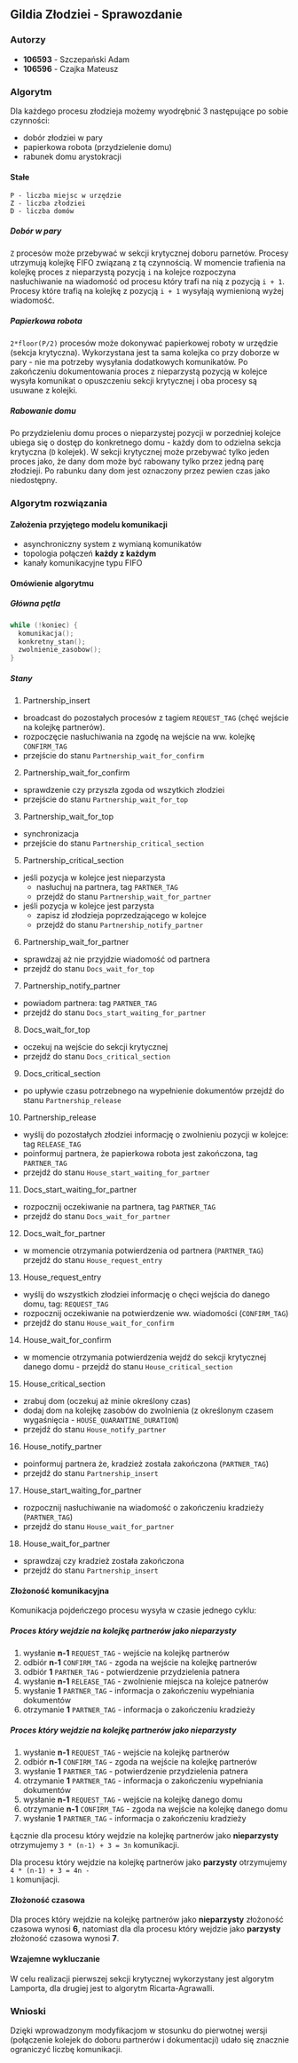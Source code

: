 ## Gildia Złodziei - Sprawozdanie

### Autorzy
+ **106593** - Szczepański Adam
+ **106596** - Czajka Mateusz

### Algorytm

Dla każdego procesu złodzieja możemy wyodrębnić 3 następujące po sobie czynności:
+ dobór złodziei w pary
+ papierkowa robota (przydzielenie domu)
+ rabunek domu arystokracji

#### Stałe
```
P - liczba miejsc w urzędzie
Z - liczba złodziei
D - liczba domów
```

##### Dobór w pary

<code>Z</code> procesów może przebywać w sekcji krytycznej doboru parnetów. Procesy utrzymują kolejkę FIFO związaną z tą czynnością. W momencie trafienia na kolejkę proces z nieparzystą pozycją <code>i</code> na kolejce rozpoczyna nasłuchiwanie na wiadomość od procesu który trafi na nią z pozycją <code>i + 1</code>. Procesy które trafią na kolejkę z pozycją <code>i + 1</code> wysyłają wymienioną wyżej wiadomość.

##### Papierkowa robota
<code>2*floor(P/2)</code> procesów może dokonywać papierkowej roboty w urzędzie (sekcja krytyczna). Wykorzystana jest ta sama kolejka co przy doborze w pary - nie ma potrzeby wysyłania dodatkowych komunikatów. Po zakończeniu dokumentowania proces z nieparzystą pozycją w kolejce wysyła komunikat o opuszczeniu sekcji krytycznej i oba procesy są usuwane z kolejki.

##### Rabowanie domu
Po przydzieleniu domu proces o nieparzystej pozycji w porzedniej kolejce ubiega się o dostęp do konkretnego domu - każdy dom to odzielna sekcja krytyczna (<code>D</code> kolejek). W sekcji krytycznej może przebywać tylko jeden proces jako, że dany dom może być rabowany tylko przez jedną parę złodzieji. Po rabunku dany dom jest oznaczony przez pewien czas jako niedostępny.

### Algorytm rozwiązania

#### Założenia przyjętego modelu komunikacji
+ asynchroniczny system z wymianą komunikatów
+ topologia połączeń **każdy z każdym**
+ kanały komunikacyjne typu FIFO


#### Omówienie algorytmu

##### Główna pętla
```cpp
while (!koniec) {
  komunikacja();
  konkretny_stan();
  zwolnienie_zasobow();
}
```
##### Stany
1. Partnership_insert
  + broadcast do pozostałych procesów z tagiem <code>REQUEST_TAG</code> (chęć wejście na kolejkę partnerów).
  + rozpoczęcie nasłuchiwania na zgodę na wejście na ww. kolejkę <code>CONFIRM_TAG</code>
  + przejście do stanu <code>Partnership_wait_for_confirm</code>
2. Partnership_wait_for_confirm
  + sprawdzenie czy przyszła zgoda od wszytkich złodziei
  + przejście do stanu <code>Partnership_wait_for_top</code>
3. Partnership_wait_for_top
  + synchronizacja
  + przejście do stanu <code>Partnership_critical_section</code>
5. Partnership_critical_section
  + jeśli pozycja w kolejce jest nieparzysta
    + nasłuchuj na partnera, tag <code>PARTNER_TAG</code> 
    + przejdź do stanu <code>Partnership_wait_for_partner</code>
  + jeśli pozycja w kolejce jest parzysta
    + zapisz id złodzieja poprzedzającego w kolejce
    + przejdź do stanu <code>Partnership_notify_partner</code>
6. Partnership_wait_for_partner
  + sprawdzaj aż nie przyjdzie wiadomość od partnera
  + przejdź do stanu <code>Docs_wait_for_top</code>
7. Partnership_notify_partner
  + powiadom partnera: tag <code>PARTNER_TAG</code>
  + przejdź do stanu <code>Docs_start_waiting_for_partner</code>
8. Docs_wait_for_top
  + oczekuj na wejście do sekcji krytycznej
  + przejdź do stanu <code>Docs_critical_section</code>
9. Docs_critical_section
  + po upływie czasu potrzebnego na wypełnienie dokumentów przejdź do stanu <code>Partnership_release</code>
10. Partnership_release
  + wyślij do pozostałych złodziei informację o zwolnieniu pozycji w kolejce: tag <code>RELEASE_TAG</code>
  + poinformuj partnera, że papierkowa robota jest zakończona, tag <code>PARTNER_TAG</code>
  + przejdź do stanu <code>House_start_waiting_for_partner</code>
11. Docs_start_waiting_for_partner
  + rozpocznij oczekiwanie na partnera, tag <code>PARTNER_TAG</code>
  + przejdź do stanu <code>Docs_wait_for_partner</code>
12. Docs_wait_for_partner
  + w momencie otrzymania potwierdzenia od partnera (<code>PARTNER_TAG</code>) przejdź do stanu <code>House_request_entry</code>
13. House_request_entry
  + wyślij do wszystkich złodziei informację o chęci wejścia do danego domu, tag: <code>REQUEST_TAG</code>
  + rozpocznij oczekiwanie na potwierdzenie ww. wiadomości (<code>CONFIRM_TAG</code>)
  + przejdź do stanu <code>House_wait_for_confirm</code>
14. House_wait_for_confirm
  + w momencie otrzymania potwierdzenia wejdź do sekcji krytycznej danego domu - przejdź do stanu <code>House_critical_section</code>
15. House_critical_section
  + zrabuj dom (oczekuj aż minie określony czas)
  + dodaj dom na kolejkę zasobów do zwolnienia (z określonym czasem wygaśnięcia - <code>HOUSE_QUARANTINE_DURATION</code>)
  + przejdź do stanu <code>House_notify_partner</code>
16. House_notify_partner
  + poinformuj partnera że, kradzież została zakończona (<code>PARTNER_TAG</code>)
  + przejdź do stanu <code>Partnership_insert</code>
17. House_start_waiting_for_partner
  + rozpocznij nasłuchiwanie na wiadomość o zakończeniu kradzieży (<code>PARTNER_TAG</code>)
  + przejdź do stanu <code>House_wait_for_partner</code>
18. House_wait_for_partner
  + sprawdzaj czy kradzież została zakończona
  + przejdź do stanu <code>Partnership_insert</code>

#### Złożoność komunikacyjna
Komunikacja pojdeńczego procesu wysyła w czasie jednego cyklu:

##### Proces który wejdzie na kolejkę partnerów jako **nieparzysty**
1. wysłanie **n-1** <code>REQUEST_TAG</code> - wejście na kolejkę partnerów
2. odbiór **n-1** <code>CONFIRM_TAG</code> - zgoda na wejście na kolejkę partnerów
3. odbiór **1** <code>PARTNER_TAG</code> - potwierdzenie przydzielenia patnera
4. wysłanie **n-1** <code>RELEASE_TAG</code> - zwolnienie miejsca na kolejce patnerów
5. wysłanie **1** <code>PARTNER_TAG</code> - informacja o zakończeniu wypełniania dokumentów
6. otrzymanie **1** <code>PARTNER_TAG</code> - informacja o zakończeniu kradzieży

##### Proces który wejdzie na kolejkę partnerów jako **nieparzysty**

1. wysłanie **n-1** <code>REQUEST_TAG</code> - wejście na kolejkę partnerów
2. odbiór **n-1** <code>CONFIRM_TAG</code> - zgoda na wejście na kolejkę partnerów
3. wysłanie **1** <code>PARTNER_TAG</code> - potwierdzenie przydzielenia patnera
4. otrzymanie **1** <code>PARTNER_TAG</code> - informacja o zakończeniu wypełniania dokumentów
5. wysłanie **n-1** <code>REQUEST_TAG</code> - wejście na kolejkę danego domu
6. otrzymanie **n-1** <code>CONFIRM_TAG</code> - zgoda na wejście na kolejkę danego domu
7. wysłanie **1** <code>PARTNER_TAG</code> - informacja o zakończeniu kradzieży

Łącznie dla procesu który wejdzie na kolejkę partnerów jako **nieparzysty** otrzymujemy <code>3 * (n-1) + 3 = 3n</code> komunikacji.

Dla procesu który wejdzie na kolejkę partnerów jako **parzysty** otrzymujemy <code>4 * (n-1) + 3 = 4n - 1</code> komunijacji.

#### Złożoność czasowa
Dla proces który wejdzie na kolejkę partnerów jako **nieparzysty** złożoność czasowa wynosi **6**, natomiast dla dla procesu który wejdzie jako **parzysty** złożoność czasowa wynosi **7**.

#### Wzajemne wykluczanie
W celu realizacji pierwszej sekcji krytycznej wykorzystany jest algorytm Lamporta, dla drugiej jest to algorytm Ricarta-Agrawalli.

### Wnioski
Dzięki wprowadzonym modyfikacjom w stosunku do pierwotnej wersji (połączenie kolejek do doboru partnerów i dokumentacji) udało się znacznie ograniczyć liczbę komunikacji.
